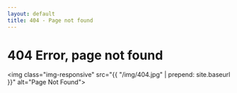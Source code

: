 ```yaml
---
layout: default
title: 404 - Page not found
---
```


# 404 Error, page not found
<img class="img-responsive" src="{{ "/img/404.jpg" | prepend: site.baseurl }}" alt="Page Not Found">
